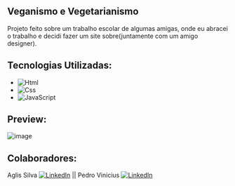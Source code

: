 ## Veganismo e Vegetarianismo


Projeto feito sobre um trabalho escolar de algumas amigas, onde eu abracei o trabalho e decidi fazer um site sobre(juntamente com um amigo designer).

## Tecnologias Utilizadas:
* ![Html](https://img.shields.io/badge/HTML5-E34F26?style=for-the-badge&logo=html5&logoColor=white)
* ![Css](https://img.shields.io/badge/CSS3-1572B6?style=for-the-badge&logo=css3&logoColor=white)
* ![JavaScript](https://img.shields.io/badge/JavaScript-F7DF1E?style=for-the-badge&logo=javascript&logoColor=black)
  
## Preview:

![image](https://github.com/aaglis/Veganism-and-Vegetarianism/assets/111001349/7abef47c-197d-4605-880b-f76d61198585)

## Colaboradores:

Aglis Silva [![LinkedIn][linkedin-shield]][linkedin-url1] || Pedro Vinicius [![LinkedIn][linkedin-shield]][linkedin-url2]

[linkedin-shield]: https://img.shields.io/badge/-LinkedIn-black.svg?style=for-the-badge&logo=linkedin&colorB=555
[linkedin-url1]: https://www.linkedin.com/in/aglis-bernardino-da-silva/
[linkedin-url2]: https://www.linkedin.com/in/pedro-vinicius-de-sousa-silva/




